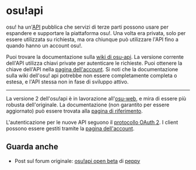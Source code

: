 # osu!api

osu! ha un'[API](https://en.wikipedia.org/wiki/API) pubblica che servizi di terze parti possono usare per espandere e supportare la piattaforma osu!. Una volta era privata, solo per essere utilizzata su richiesta, ma ora chiunque può utilizzare l'API fino a quando hanno un account osu!.

Puoi trovare la documentazione sulla [wiki di osu-api](https://github.com/ppy/osu-api/wiki). La versione corrente dell'API utilizza chiavi private per autenticare le richieste. Puoi ottenere la chiave dell'API nella [pagina dell'account](https://osu.ppy.sh/home/account/edit#legacy-api). Si noti che la documentazione sulla wiki dell'osu! api potrebbe non essere completamente completa o estesa, e l'API stessa non in fase di sviluppo attivo.

---

La versione 2 dell'osu!api è in lavorazione all'[osu-web](https://github.com/ppy/osu-web), e mira di essere più robusta dell'originale. La documentazione (non garantito per essere aggiornato) può essere trovata alla [pagina di riferimento](https://docs.ppy.sh).

L'autenticazione per le nuove API seguono il [protocollo OAuth 2](https://oauth.net/2/). I client possono essere gestiti tramite la [pagina dell'account](https://osu.ppy.sh/home/account/edit#oauth).

## Guarda anche

- Post sul forum originale: [osu!api open beta](https://osu.ppy.sh/community/forums/topics/141240) di [peppy](https://osu.ppy.sh/users/2)
